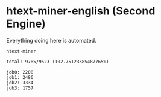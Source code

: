 # htext-miner-english (Second Engine)

Everything doing here is automated.

```
htext-miner

total: 9785/9523 (102.75123385487765%)

job0: 2208
job1: 2486
job2: 3334
job3: 1757
```